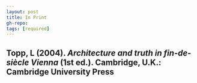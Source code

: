 ```yaml
---
layout: post
title: In Print
gh-repo:
tags: [required]
---
```


## Topp, L (2004). _Architecture and truth in fin-de-siècle Vienna_ (1st ed.). Cambridge, U.K.: Cambridge University Press
